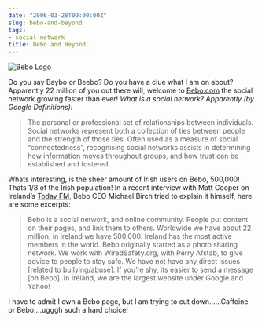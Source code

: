 ```yaml
---
date: "2006-03-28T00:00:00Z"
slug: bebo-and-beyond
tags:
- social-network
title: Bebo and Beyond..
---
```


![Bebo
Logo](http://img58.imageshack.us/img58/7163/logo6cd.gif "Bebo Logo")

Do you say Baybo or Beebo? Do you have a clue what I am on about? Apparently
22 million of you out there will, welcome to [Bebo.com][] the social network
growing faster than ever! *What is a social network? Apparently *(by Google
Definitions)*:*

> The personal or professional set of relationships between individuals.
> Social networks represent both a collection of ties between people and
> the strength of those ties. Often used as a measure of social
> “connectedness”, recognising social networks assists in determining
> how information moves throughout groups, and how trust can be
> established and fostered.

Whats interesting, is the sheer amount of Irish users on Bebo, 500,000! Thats
1/8 of the Irish population! In a recent interview with Matt Cooper on
Ireland’s [Today FM][], Bebo CEO Michael Birch tried to explain it himself,
here are some excerpts:

> Bebo is a social network, and online community. People put content on
> their pages, and link them to others. Worldwide we have about 22
> million, in Ireland we have 500,000. Ireland has the most active
> members in the world. Bebo originally started as a photo sharing
> network. We work with WiredSafety.org, with Perry Afstab, to give
> advice to people to stay safe. We have not have any direct issues
> [related to bullying/abuse]. If you’re shy, its easier to send a
> message [on Bebo]. In Ireland, we are the largest website under Google
> and Yahoo!

I have to admit I own a Bebo page, but I am trying to cut down……Caffeine or
Bebo….ugggh such a hard choice!

[Bebo.com]: http://www.bebo.com/ "Bebo.com"
[Today FM]: http://todayfm.com/ "Today FM"